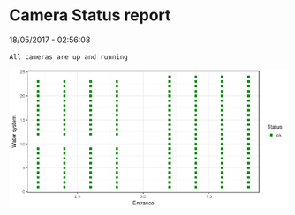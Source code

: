 Camera Status report
================
18/05/2017 - 02:56:08

    All cameras are up and running

![](camreport_files/figure-markdown_github/unnamed-chunk-2-1.png)

